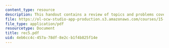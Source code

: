 ```yaml
---
content_type: resource
description: This handout contains a review of topics and problems covered in class.
file: https://ol-ocw-studio-app-production.s3.amazonaws.com/courses/15-084j-nonlinear-programming-spring-2004/4eb6cc4c457a78df8e2cb1f4b825f14e_rec5.pdf
file_type: application/pdf
resourcetype: Document
title: rec5.pdf
uid: 4eb6cc4c-457a-78df-8e2c-b1f4b825f14e
---
```

